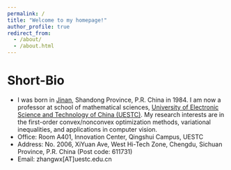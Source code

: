 ```yaml
---
permalink: /
title: "Welcome to my homepage!"
author_profile: true
redirect_from: 
  - /about/
  - /about.html
---
```




Short-Bio
======
* I was born in [Jinan](https://www.chinadiscovery.com/shandong/jinan.html), Shandong Province, P.R. China in 1984. I am now a professor at school of mathematical sciences, [University of Electronic Science and Technology of China (UESTC)](https://www.uestc.edu.cn/). 
My research interests are in the first-order convex/nonconvex optimization methods, variational inequalities, and applications in computer vision.
* Office: Room A401, Innovation Center, Qingshui Campus, UESTC
* Address: No. 2006, XiYuan Ave, West Hi-Tech Zone, Chengdu, Sichuan Province, P.R. China (Post code: 611731)
* Email: zhangwx[AT]uestc.edu.cn



 
